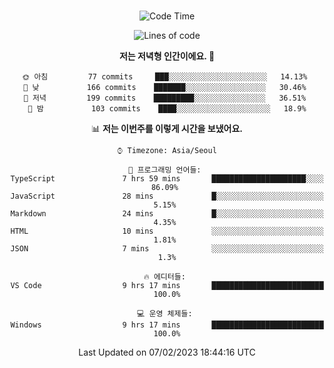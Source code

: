<div align="center">

<br />

 <!--START_SECTION:waka-->
![Code Time](http://img.shields.io/badge/Code%20Time-278%20hrs%2025%20mins-blue)

![Lines of code](https://img.shields.io/badge/%EC%A0%80%EB%8A%94%20%EC%97%AC%ED%83%9C%EA%B9%8C%EC%A7%80%20-504%20Thousand%20%EC%A4%84%EC%9D%98%20%EC%BD%94%EB%93%9C%EB%A5%BC%20%EC%9E%91%EC%84%B1%ED%96%88%EC%96%B4%EC%9A%94.-blue)

**저는 저녁형 인간이에요. 🦉** 

```text
🌞 아침         77 commits     ███░░░░░░░░░░░░░░░░░░░░░░   14.13% 
🌆 낮　         166 commits    ███████░░░░░░░░░░░░░░░░░░   30.46% 
🌃 저녁         199 commits    █████████░░░░░░░░░░░░░░░░   36.51% 
🌙 밤　         103 commits    ████░░░░░░░░░░░░░░░░░░░░░   18.9%

```


📊 **저는 이번주를 이렇게 시간을 보냈어요.** 

```text
⌚︎ Timezone: Asia/Seoul

💬 프로그래밍 언어들: 
TypeScript               7 hrs 59 mins       █████████████████████░░░░   86.09% 
JavaScript               28 mins             █░░░░░░░░░░░░░░░░░░░░░░░░   5.15% 
Markdown                 24 mins             █░░░░░░░░░░░░░░░░░░░░░░░░   4.35% 
HTML                     10 mins             ░░░░░░░░░░░░░░░░░░░░░░░░░   1.81% 
JSON                     7 mins              ░░░░░░░░░░░░░░░░░░░░░░░░░   1.3%

🔥 에디터들: 
VS Code                  9 hrs 17 mins       █████████████████████████   100.0%

💻 운영 체제들: 
Windows                  9 hrs 17 mins       █████████████████████████   100.0%

```


 Last Updated on 07/02/2023 18:44:16 UTC
<!--END_SECTION:waka-->

</div>
